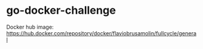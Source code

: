 # go-docker-challenge

Docker hub image:
https://hub.docker.com/repository/docker/flaviobrusamolin/fullcycle/general
